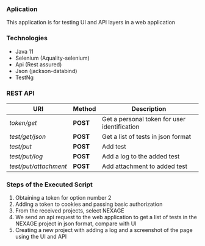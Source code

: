 ### Aplication
This application is for testing UI and API layers in a web application

### Technologies
- Java 11
- Selenium (Aquality-selenium)
- Api (Rest assured)
- Json (jackson-databind)
- TestNg

### REST API
| URI                             | Method     | Description                            |
| ---------------------           | ----       | ------------------------               |
| *token/get*                     | **POST**   | Get a personal token for user identification          |
| *test/get/json*        | **POST**       | Get a list of tests in json format                    |
| *test/put*             | **POST**       | Add test                                              |
| *test/put/log*         | **POST**       | Add a log to the added test                           |
| *test/put/attachment*  | **POST**       | Add attachment to added test                          |

### Steps of the Executed Script

1. Obtaining a token for option number 2
2. Adding a token to cookies and passing basic authorization
3. From the received projects, select NEXAGE
4. We send an api request to the web application to get a list of tests in the NEXAGE project in json format, compare with UI
5. Creating a new project with adding a log and a screenshot of the page using the UI and API
